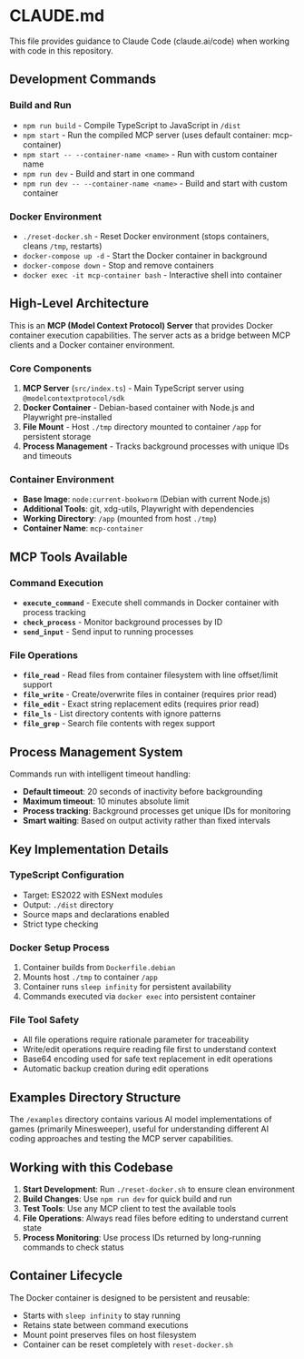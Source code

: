 # CLAUDE.md

This file provides guidance to Claude Code (claude.ai/code) when working with code in this repository.

## Development Commands

### Build and Run
- `npm run build` - Compile TypeScript to JavaScript in `/dist`
- `npm start` - Run the compiled MCP server (uses default container: mcp-container)
- `npm start -- --container-name <name>` - Run with custom container name
- `npm run dev` - Build and start in one command
- `npm run dev -- --container-name <name>` - Build and start with custom container

### Docker Environment
- `./reset-docker.sh` - Reset Docker environment (stops containers, cleans `/tmp`, restarts)
- `docker-compose up -d` - Start the Docker container in background
- `docker-compose down` - Stop and remove containers
- `docker exec -it mcp-container bash` - Interactive shell into container

## High-Level Architecture

This is an **MCP (Model Context Protocol) Server** that provides Docker container execution capabilities. The server acts as a bridge between MCP clients and a Docker container environment.

### Core Components

1. **MCP Server** (`src/index.ts`) - Main TypeScript server using `@modelcontextprotocol/sdk`
2. **Docker Container** - Debian-based container with Node.js and Playwright pre-installed
3. **File Mount** - Host `./tmp` directory mounted to container `/app` for persistent storage
4. **Process Management** - Tracks background processes with unique IDs and timeouts

### Container Environment
- **Base Image**: `node:current-bookworm` (Debian with current Node.js)
- **Additional Tools**: git, xdg-utils, Playwright with dependencies
- **Working Directory**: `/app` (mounted from host `./tmp`)
- **Container Name**: `mcp-container`

## MCP Tools Available

### Command Execution
- **`execute_command`** - Execute shell commands in Docker container with process tracking
- **`check_process`** - Monitor background processes by ID
- **`send_input`** - Send input to running processes

### File Operations  
- **`file_read`** - Read files from container filesystem with line offset/limit support
- **`file_write`** - Create/overwrite files in container (requires prior read)
- **`file_edit`** - Exact string replacement edits (requires prior read)
- **`file_ls`** - List directory contents with ignore patterns
- **`file_grep`** - Search file contents with regex support

## Process Management System

Commands run with intelligent timeout handling:
- **Default timeout**: 20 seconds of inactivity before backgrounding
- **Maximum timeout**: 10 minutes absolute limit
- **Process tracking**: Background processes get unique IDs for monitoring
- **Smart waiting**: Based on output activity rather than fixed intervals

## Key Implementation Details

### TypeScript Configuration
- Target: ES2022 with ESNext modules
- Output: `./dist` directory
- Source maps and declarations enabled
- Strict type checking

### Docker Setup Process
1. Container builds from `Dockerfile.debian`
2. Mounts host `./tmp` to container `/app` 
3. Container runs `sleep infinity` for persistent availability
4. Commands executed via `docker exec` into persistent container

### File Tool Safety
- All file operations require rationale parameter for traceability
- Write/edit operations require reading file first to understand context
- Base64 encoding used for safe text replacement in edit operations
- Automatic backup creation during edit operations

## Examples Directory Structure

The `/examples` directory contains various AI model implementations of games (primarily Minesweeper), useful for understanding different AI coding approaches and testing the MCP server capabilities.

## Working with this Codebase

1. **Start Development**: Run `./reset-docker.sh` to ensure clean environment
2. **Build Changes**: Use `npm run dev` for quick build and run
3. **Test Tools**: Use any MCP client to test the available tools
4. **File Operations**: Always read files before editing to understand current state
5. **Process Monitoring**: Use process IDs returned by long-running commands to check status

## Container Lifecycle

The Docker container is designed to be persistent and reusable:
- Starts with `sleep infinity` to stay running
- Retains state between command executions  
- Mount point preserves files on host filesystem
- Container can be reset completely with `reset-docker.sh`